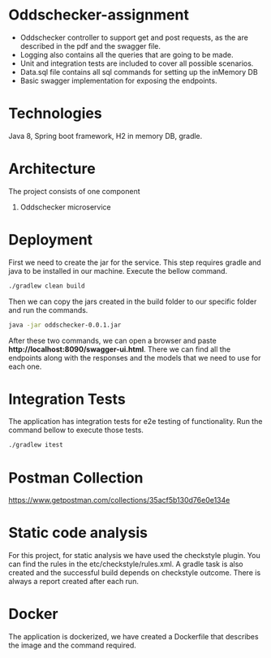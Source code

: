 # Oddschecker-assignment

- Oddschecker controller to support get and post requests, as the are described in the pdf and the swagger file.
- Logging also contains all the queries that are going to be made.
- Unit and integration tests are included to cover all possible scenarios.
- Data.sql file contains all sql commands for setting up the inMemory DB 
- Basic swagger implementation for exposing the endpoints.

# Technologies
Java 8, Spring boot framework, H2 in memory DB, gradle.

# Architecture
The project consists of one component
1. Oddschecker microservice

# Deployment
First we need to create the jar for the service. This step requires gradle and java to be installed in our machine.
Execute the bellow command.
```bash
./gradlew clean build
```
Then we can copy the jars created in the build folder to our specific folder and run the commands.
```bash
java -jar oddschecker-0.0.1.jar 
```
After these two commands, we can open a browser and paste 
**http://localhost:8090/swagger-ui.html**.
There we can find all the endpoints along with the responses and the models that we need to use for each one.

# Integration Tests
The application has integration tests for e2e testing of functionality. Run the command bellow to execute those tests.
 ```bash
 ./gradlew itest
 ```

# Postman Collection
https://www.getpostman.com/collections/35acf5b130d76e0e134e

# Static code analysis
For this project, for static analysis we have used the checkstyle plugin. You can find the rules in the etc/checkstyle/rules.xml. A gradle task is also created and the successful build depends on checkstyle outcome.
There is always a report created after each run.

# Docker
The application is dockerized, we have created a Dockerfile that describes the image and the command required. 